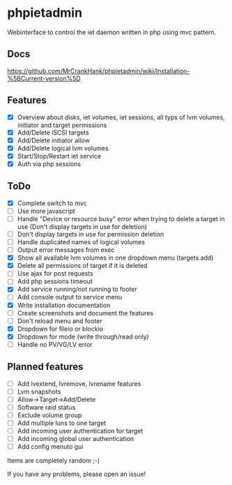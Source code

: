 # phpietadmin
Webinterface to control the iet daemon written in php using mvc pattern.

## Docs
https://github.com/MrCrankHank/phpietadmin/wiki/Installation-%5BCurrent-version%5D

## Features
- [x] Overview about disks, iet volumes, iet sessions, all typs of lvm volumes, initiator and target permissions
- [x] Add/Delete iSCSI targets
- [x] Add/Delete initiator allow
- [x] Add/Delete logical lvm volumes
- [x] Start/Stop/Restart iet service
- [x] Auth via php sessions

## ToDo
- [x] Complete switch to mvc
- [ ] Use more javascript
- [ ] Handle "Device or resource busy" error when trying to delete a target in use (Don't display targets in use for deletion)
- [ ] Don't display targets in use for permission deletion
- [ ] Handle duplicated names of logical volumes
- [ ] Output error messages from exec
- [x] Show all available lvm volumes in one dropdown menu (targets add)
- [x] Delete all permissions of target if it is deleted
- [ ] Use ajax for post requests
- [ ] Add php sessions timeout
- [x] Add service running/not running to footer
- [ ] Add console output to service menu
- [x] Write installation documentation
- [ ] Create screenshots and document the features
- [ ] Don't reload menu and footer
- [x] Dropdown for fileio or blockio
- [x] Dropdown for mode (write through/read only)
- [ ] Handle no PV/VG/LV error

## Planned features
- [ ] Add lvextend, lvremove, lvrename features
- [ ] Lvm snapshots
- [ ] Allow->Target->Add/Delete
- [ ] Software raid status
- [ ] Exclude volume group
- [ ] Add multiple luns to one target
- [ ] Add incoming user authentication for target
- [ ] Add incoming global user authentication
- [ ] Add config menuto gui

Items are completely random ;-)

If you have any problems, please open an issue!
